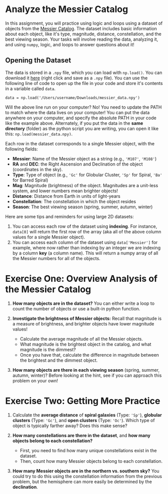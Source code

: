 # Analyze the Messier Catalog

In this assignment, you will practice using logic and loops using a dataset of objects from the [Messier Catalog](https://en.wikipedia.org/wiki/Messier_object). The dataset includes basic information about each object, like it's type, magnitude, distance, constellation, and the best viewing season. Your tasks will involve reading the data, analyzing it, and using `numpy`, logic, and loops to answer questions about it! 

## Opening the Dataset

The data is stored in a `.npy` file, which you can load with `np.load()`. You can download it [here](./messier_data.npy) (right click and save as a `.npy` file). You can use the following line of code to open up the file in your code and store it's contents in a variable called `data`. 

```
data = np.load('/Users/username/Downloads/messier_data.npy')
```

Will the above line run on your computer? No! You need to update the PATH to match where the data lives on your computer! You can put the data anywhere on your computer, and specify the absolute PATH in your code like the example above. Alternately, if you put the data in the **same directory** (folder) as the python script you are writing, you can open it like this: `np.load(messier_data.npy)`.  

Each row in the dataset corresponds to a single Messier object, with the following fields:
- **Messier**: Name of the Messier object as a string (e.g., `'M107'`, `'M108'`)
- **RA** and **DEC**: the Right Ascension and Declination of the object (coordinates in the sky). 
- **Type**: Type of object (e.g., `'Gc'` for Globular Cluster, `'Sp'` for Spiral, `'Ba'` for Barred Spiral)
- **Mag**: Magnitude (brightness) of the object. Magnitudes are a unit-less system, and lower numbers mean brighter objects! 
- **Distance**: Distance from Earth in units of light-years
- **Constellation**: The constellation in which the object resides
- **Season**: The best viewing season (spring, summer, autumn, winter)

Here are some tips and reminders for using large 2D datasets: 
1) You can access each row of the dataset using **indexing**. For instance, `data[0]` will return the first row of the array (aka all of the above column values for a single Messier object).
2) You can access each column of the dataset using `data['Messier']` for example, where now rather than indexing by an integer we are indexing by a column **key** (a column name). This will return a numpy array of all the Messier numbers for all of the objects. 

# Exercise One: Overview Analysis of the Messier Catalog 

1. **How many objects are in the dataset?** You can either write a loop to count the number of objects or use a built-in python function. 

2. **Investigate the brightness of Messier objects:** Recall that magnitude is a measure of brightness, and brighter objects have lower magnitude values!
    - Calculate the average magnitude of all the Messier objects.
    - What magnitude is the brightest object in the catalog, and what magnitude is the dimmest?
    - Once you have that, calculate the difference in magnitude between the brightest and the dimmest object.

3. **How many objects are there in each viewing season** (spring, summer, autumn, winter)? Before looking at the hint, see if you can approach this problem on your own!

# Exercise Two: Getting More Practice  

1. Calculate the **average distance** of **spiral galaxies** (Type: `'Sp'`), **globular clusters** (Type: `'Gc'`), and **open clusters** (Type: `'Oc'`). Which type of object is typically farther away? Does this make sense?

2. **How many constellations are there in the dataset**, and **how many objects belong to each constellation?**
    - First, you need to find how many unique constellations exist in the dataset.
    - Then, count how many Messier objects belong to each constellation.

3. **How many Messier objects are in the northern vs. southern sky?** You could try to do this using the constellation information from the previous problem, but the hemisphere can more easily be determined by the **declination**.  
